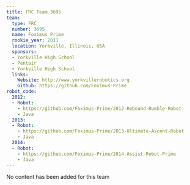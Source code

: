 ```yaml
---
title: FRC Team 3695
team:
  type: FRC
  number: 3695
  name: Foximus Prime
  rookie_year: 2011
  location: Yorkville, Illinois, USA
  sponsors:
  - Yorkville High School
  - Pentair
  - Yorkville High School
  links:
    Website: http://www.yorkvillerobotics.org
    Github: https://github.com/Foximus-Prime
robot_code:
  2012:
  - Robot:
    - https://github.com/Foximus-Prime/2012-Rebound-Rumble-Robot
    - Java
  2013:
  - Robot:
    - https://github.com/Foximus-Prime/2013-Ultimate-Ascent-Robot
    - Java
  2014:
  - Robot:
    - https://github.com/Foximus-Prime/2014-Assist-Robot-Prime
    - Java
---
```


No content has been added for this team